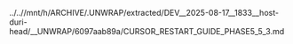 ../..//mnt/h/ARCHIVE/.UNWRAP/extracted/DEV__2025-08-17__1833__host-duri-head/__UNWRAP/6097aab89a/CURSOR_RESTART_GUIDE_PHASE5_5_3.md